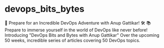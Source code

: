 # devops_bits_bytes
🚀 Prepare for an Incredible DevOps Adventure with Anup Gattikar! 🛠️  📚 Prepare to immerse yourself in the world of DevOps like never before! Introducing "DevOps Bits and Bytes with Anup Gattikar"  Over the upcoming 50 weeks, incredible series of articles covering 50 DevOps topics.   
